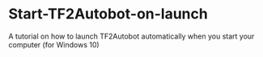 # Start-TF2Autobot-on-launch
A tutorial on how to launch TF2Autobot automatically when you start your computer (for Windows 10)

